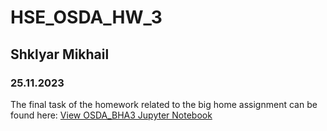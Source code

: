 # HSE_OSDA_HW_3
## Shklyar Mikhail <br />
### 25.11.2023

The final task of the homework related to the big home assignment can be found here:
[View OSDA_BHA3 Jupyter Notebook](./OSDA_BHA3.ipynb)

